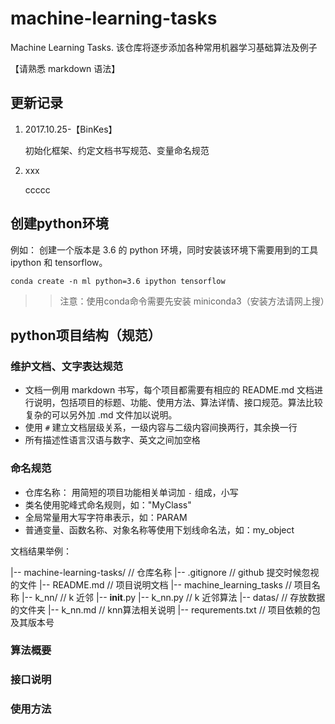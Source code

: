 # machine-learning-tasks

Machine Learning Tasks. 该仓库将逐步添加各种常用机器学习基础算法及例子

【请熟悉 markdown 语法】


## 更新记录

1. 2017.10.25-【BinKes】

    初始化框架、约定文档书写规范、变量命名规范

2. xxx

    ccccc

## 创建python环境

例如： 创建一个版本是 3.6 的 python 环境，同时安装该环境下需要用到的工具 ipython 和 tensorflow。

  `conda create -n ml python=3.6 ipython tensorflow`

  >> 注意：使用conda命令需要先安装 miniconda3（安装方法请网上搜）

## python项目结构（规范）

### 维护文档、文字表达规范

  - 文档一例用 markdown 书写，每个项目都需要有相应的 README.md 文档进行说明，包括项目的标题、功能、使用方法、算法详情、接口规范。算法比较复杂的可以另外加 .md 文件加以说明。
  - 使用 `#` 建立文档层级关系，一级内容与二级内容间换两行，其余换一行
  - 所有描述性语言汉语与数字、英文之间加空格

### 命名规范

  - 仓库名称： 用简短的项目功能相关单词加 `-` 组成，小写
  - 类名使用驼峰式命名规则，如："MyClass"
  - 全局常量用大写字符串表示，如：PARAM
  - 普通变量、函数名称、对象名称等使用下划线命名法，如：my_object

文档结果举例：

|-- machine-learning-tasks/         // 仓库名称
    |-- .gitignore                  // github 提交时候忽视的文件
    |-- README.md                   // 项目说明文档
    |-- machine_learning_tasks      // 项目名称
        |-- k_nn/                   // k 近邻
            |-- __init__.py 
            |-- k_nn.py             // k 近邻算法
            |-- datas/              // 存放数据的文件夹
            |-- k_nn.md             // knn算法相关说明
    |-- requrements.txt             // 项目依赖的包及其版本号

### 算法概要


### 接口说明


### 使用方法




